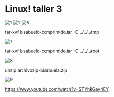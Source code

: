 # Linux! taller 3
![1](https://user-images.githubusercontent.com/91298191/157996495-852d719d-e683-461f-a665-2313ba672e61.png)
![2](https://user-images.githubusercontent.com/91298191/157996630-f5c2ed01-0c24-4453-af09-4508f2a42734.png)
![5](https://user-images.githubusercontent.com/91298191/158716618-bf999ca2-fae8-4a4c-a21f-96ac9fba64c4.png)

tar-xvf bisabuelo-comprimido.tar -C ../../../tmp

![7](https://user-images.githubusercontent.com/91298191/158721104-43eded60-1da6-452d-af66-ed74d727441f.png)


tar-xvf bisabuelo-comprimido.tar -C ../../../root

![8](https://user-images.githubusercontent.com/91298191/158722191-cbeccdc1-b548-4f38-9df0-b4177f1101ae.png)


unzip archivozip-bisabuela.zip 

![9](https://user-images.githubusercontent.com/91298191/158722944-311814b7-b7a3-48f7-9499-a01906b61c02.png)


https://www.youtube.com/watch?v=STYhRGey4EY
